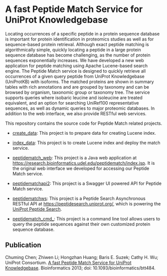 # A fast Peptide Match Service for UniProt Knowledgebase

Locating occurrences of a specific peptide in a protein sequence database is important for protein identification in proteomics studies as well as for sequence-based protein retrieval. Although exact peptide matching is algorithmically simple, quickly locating a peptide in a large protein sequence database has become challenging, as the number of protein sequences exponentially increases. We have developed a new web application for peptide matching using Apache Lucene-based search engine. The Peptide Match service is designed to quickly retrieve all occurrences of a given query peptide from UniProt Knowledgebase (UniProtKB) with isoforms. The matched proteins are shown in summary tables with rich annotations and are grouped by taxonomy and can be browsed by organism, taxonomic group or taxonomy tree. The service supports queries where isobaric leucine and isoleucine are treated equivalent, and an option for searching UniRef100 representative sequences, as well as dynamic queries to major proteomic databases. In addition to the web interface, we also provide RESTful web services.

This repository contains the source code for Peptide Match related projects.

- [create_data](./create_data):
This project is to prepare data for creating Lucene index.

- [index_data](./index_data/):
This project is to create Lucene index and deploy the match service.

- [peptidematch_web](./peptidematch_web):
This project is a Java web application at https://research.bioinformatics.udel.edu/peptidematch/index.jsp. It is the original web interface we developed for accessing our Peptide Match service.

- [peptidematchapi2](./peptidematchapi2):
This project is a Swagger UI powered API for Peptide Match service.

- [peptidematchws](./peptidematchws):
This project is a Peptide Search Asynchronous RESTful API at https://peptidesearch.uniprot.org/, which is powering the [UniProt Peptide Search](https://www.uniprot.org/peptide-search).

- [peptidematch_cmd_](./peptidematch_cmd_):
  This project is a command line tool allows users to query the peptide sequences against their own customized protein sequence database.

## Publication

Chuming Chen; Zhiwen Li; Hongzhan Huang; Baris E. Suzek; Cathy H. Wu; UniProt Consortium.
[A fast Peptide Match Service for UniProt Knowledgebase](https://bioinformatics.oxfordjournals.org/content/29/21/2808).
Bioinformatics 2013; doi: 10.1093/bioinformatics/btt484.
